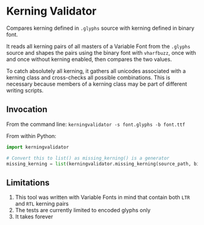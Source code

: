 # Kerning Validator

Compares kerning defined in `.glyphs` source with kerning defined in binary font.

It reads all kerning pairs of all masters of a Variable Font from the `.glyphs` source
and shapes the pairs using the binary font with `vharfbuzz`, once with and once without 
kerning enabled, then compares the two values.

To catch absolutely all kerning, it gathers all unicodes associated with a kerning class
and cross-checks all possible combinations. This is necessary because members of a kerning class
may be part of different writing scripts.

## Invocation

From the command line:
`kerningvalidator -s font.glyphs -b font.ttf`

From within Python:
```python
import kerningvalidator

# Convert this to list() as missing_kerning() is a generator
missing_kerning = list(kerningvalidator.missing_kerning(source_path, binary_path))
```

## Limitations

1. This tool was written with Variable Fonts in mind that contain both `LTR` and `RTL` kerning pairs
2. The tests are currently limited to encoded glyphs only
3. It takes forever